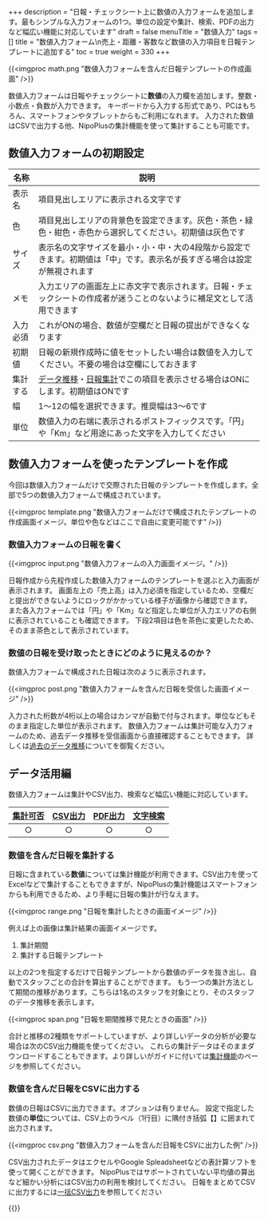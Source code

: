 +++
description = "日報・チェックシート上に数値の入力フォームを追加します。最もシンプルな入力フォームの1つ。単位の設定や集計、検索、PDFの出力など幅広い機能に対応しています"
draft = false
menuTitle = "数値入力"
tags = []
title = "数値入力フォーム\n売上・距離・客数など数値の入力項目を日報テンプレートに追加する"
toc = true
weight = 330
+++

{{<imgproc math.png "数値入力フォームを含んだ日報テンプレートの作成画面" />}}

数値入力フォームは日報やチェックシートに**数値**の入力欄を追加します。整数・小数点・負数が入力できます。
キーボードから入力する形式であり、PCはもちろん、スマートフォンやタブレットからもご利用になれます。
入力された数値はCSVで出力する他、NipoPlusの集計機能を使って集計することも可能です。

## 数値入力フォームの初期設定

|名称|説明|
|---|---|
|表示名|項目見出しエリアに表示される文字です|
|色|項目見出しエリアの背景色を設定できます。灰色・茶色・緑色・紺色・赤色から選択してください。初期値は灰色です|
|サイズ|表示名の文字サイズを最小・小・中・大の4段階から設定できます。初期値は「中」です。表示名が長すぎる場合は設定が無視されます|
|メモ|入力エリアの画面左上に赤文字で表示されます。日報・チェックシートの作成者が迷うことのないように補足文として活用できます|
|入力必須|これがONの場合、数値が空欄だと日報の提出ができなくなります|
|初期値|日報の新規作成時に値をセットしたい場合は数値を入力してください。不要の場合は空欄にしておきます|
|集計する|[データ推移](/report/read/analytics/)・[日報集計](/report/totalling/transition/)でこの項目を表示させる場合はONにします。初期値はONです|
|幅|1〜12の幅を選択できます。推奨幅は3〜6です|
|単位|数値入力の右端に表示されるポストフィックスです。「円」や「Km」など用途にあった文字を入力してください|

## 数値入力フォームを使ったテンプレートを作成

今回は数値入力フォームだけで交際された日報のテンプレートを作成します。全部で5つの数値入力フォームで構成されています。

{{<imgproc template.png "数値入力フォームだけで構成されたテンプレートの作成画面イメージ。単位や色などはここで自由に変更可能です" />}}

### 数値入力フォームの日報を書く

{{<imgproc input.png "数値入力フォームの入力画面イメージ。" />}}

日報作成から先程作成した数値入力フォームのテンプレートを選ぶと入力画面が表示されます。
画面左上の「売上高」は入力必須を指定しているため、空欄だと提出ができないようにロックがかかっている様子が画像から確認できます。
また各入力フォームでは「円」や「Km」など指定した単位が入力エリアの右側に表示されていることも確認できます。
下段2項目は色を茶色に変更したため、そのまま茶色として表示されています。

### 数値の日報を受け取ったときにどのように見えるのか？

数値入力フォームで構成された日報は次のように表示されます。

{{<imgproc post.png "数値入力フォームを含んだ日報を受信した画面イメージ" />}}

入力された桁数が4桁以上の場合はカンマが自動で付与されます。単位などもそのまま指定した単位が表示されます。
数値入力フォームは集計可能な入力フォームのため、過去データ推移を受信画面から直接確認することもできます。
詳しくは[過去のデータ推移](/report/read/analytics/)についてを御覧ください。

## データ活用編

数値入力フォームは集計やCSV出力、検索など幅広い機能に対応しています。

|[集計可否](/report/totalling/)|[CSV出力](/report/totalling/csv/)|[PDF出力](/report/read/pdf/)|[文字検索](/report/read/list/)|
|:---:|:---:|:---:|:---:|
|○|○|○|○|

### 数値を含んだ日報を集計する

日報に含まれている**数値**については集計機能が利用できます。CSV出力を使ってExcelなどで集計することもできますが、NipoPlusの集計機能はスマートフォンからも利用できるため、より手軽に日報の集計が行なえます。

{{<imgproc range.png "日報を集計したときの画面イメージ" />}}

例えば上の画像は集計結果の画面イメージです。

1. 集計期間
1. 集計する日報テンプレート

以上の2つを指定するだけで日報テンプレートから数値のデータを抜き出し、自動でスタッフごとの合計を算出することができます。
もう一つの集計方法として期間の推移があります。こちらは1名のスタッフを対象にとり、そのスタッフのデータ推移を表示します。

{{<imgproc span.png "日報を期間推移で見たときの画面" />}}

合計と推移の2種類をサポートしていますが、より詳しいデータの分析が必要な場合は次のCSV出力機能を使ってください。
これらの集計データはそのままダウンロードすることもできます。より詳しいがガイドに付いては[集計機能](/report/totalling/)のページを参照してください。

### 数値を含んだ日報をCSVに出力する

数値の日報はCSVに出力できます。オプションは有りません。
設定で指定した数値の**単位**については、CSV上のラベル（1行目）に隅付き括弧【】に囲まれて出力されます。

{{<imgproc csv.png "数値入力フォームを含んだ日報をCSVに出力した例" />}}

CSV出力されたデータはエクセルやGoogle Spleadsheetなどの表計算ソフトを使って開くことができます。
NipoPlusではサポートされていない平均値の算出など細かい分析にはCSV出力の利用を検討してください。
日報をまとめてCSVに出力するには[一括CSV出力](/report/totalling/csv/)を参照してください

{{<attachments style="orange" />}}
